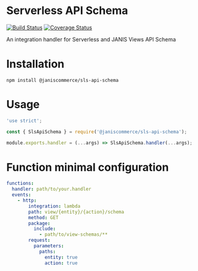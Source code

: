 # Serverless API Schema

[![Build Status](https://travis-ci.org/janis-commerce/sls-api-schema.svg?branch=master)](https://travis-ci.org/janis-commerce/sls-api-schema)
[![Coverage Status](https://coveralls.io/repos/github/janis-commerce/sls-api-schema/badge.svg?branch=master)](https://coveralls.io/github/janis-commerce/sls-api-schema?branch=master)

An integration handler for Serverless and JANIS Views API Schema

# Installation

```
npm install @janiscommerce/sls-api-schema
```

# Usage

```js
'use strict';

const { SlsApiSchema } = require('@janiscommerce/sls-api-schema');

module.exports.handler = (...args) => SlsApiSchema.handler(...args);
```

# Function minimal configuration

```yml
functions:
  handler: path/to/your.handler
  events:
    - http:
        integration: lambda
        path: view/{entity}/{action}/schema
        method: GET
        package:
          include:
            - path/to/view-schemas/**
        request:
          parameters:
            paths:
              entity: true
              action: true
```